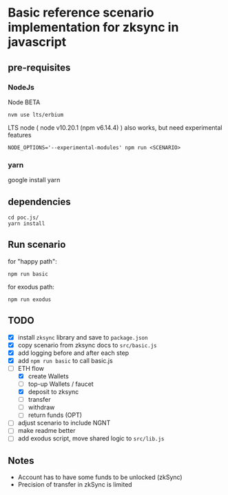 # Basic reference scenario implementation for zksync in javascript

## pre-requisites

### NodeJs

Node BETA

```
nvm use lts/erbium
```

LTS node ( node v10.20.1 (npm v6.14.4) ) also works, but need experimental features

```
NODE_OPTIONS='--experimental-modules' npm run <SCENARIO>
```

### yarn

google install yarn

## dependencies

```
cd poc.js/
yarn install
```

## Run scenario

for "happy path":

```
npm run basic
```

for exodus path:

```
npm run exodus
```

## TODO

- [x] install `zksync` library and save to `package.json`
- [x] copy scenario from zksync docs to `src/basic.js`
- [x] add logging before and after each step
- [x] add `npm run basic` to call basic.js
- [ ] ETH flow
  - [x] create Wallets
  - [ ] top-up Wallets / faucet
  - [x] deposit to zksync
  - [ ] transfer
  - [ ] withdraw
  - [ ] return funds (OPT)
- [ ] adjust scenario to include NGNT
- [ ] make readme better
- [ ] add exodus script, move shared logic to `src/lib.js`

## Notes

- Account has to have some funds to be unlocked (zkSync)
- Precision of transfer in zkSync is limited
